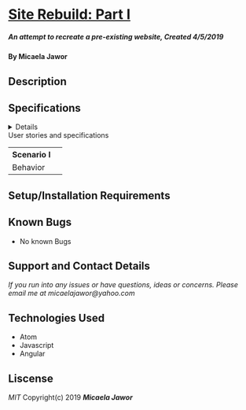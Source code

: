 # <u>**Site Rebuild: Part I**</u>
##### An attempt to recreate a pre-existing website, Created 4/5/2019

#### By Micaela Jawor

## Description

## Specifications
<details></details>
<summary>User stories and specifications</summary>
<table>
  <tr>
    <th> Scenario I </th>
  </tr>
  <tr>
    <td>Behavior</td>
    <td></td>
  </tr>
</table>


## Setup/Installation Requirements

## Known Bugs
* No known Bugs

## Support and Contact Details
_If you run into any issues or have questions, ideas or concerns. Please email me at micaelajawor@yahoo.com_

## Technologies Used
* Atom
* Javascript
* Angular

## Liscense
_MIT_
Copyright(c) 2019 **_Micaela Jawor_**
